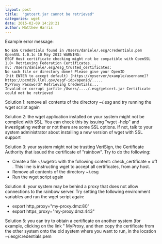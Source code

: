 ```yaml
---
layout: post
title:  "getcert.jar cannot be retrieved"
categories: wget
date: 2015-02-09 14:28:21
author: Matthew Harris
---
```


Example error message:

    No ESG Credentials found in /Users/daniele/.esg/credentials.pem
    OpenSSL 1.0.1c 10 May 2012 WARNING: 
    ESGF Host certificate checking might not be compatible with OpenSSL 1.0+ Retrieving Federation Certificates...
    mv: /Users/daniele/.esg/esg_trusted_certificates: 
    No such file or directory done! Please give your OpenID 
    (hit ENTER to accept default) [https://myserver/example/username]? https://pcmdi9.llnl.gov/esgf-idp/openid/..... 
    MyProxy Password? Retrieving Credentials...
    Invalid or corrupt jarfile /Users/..../.esg/getcert.jar Certificate could not be retrieved

Solution 1: remove all contents of the directory ~/.esg and try running the wget script again

Solution 2: the wget application installed on your system might not be compiled with SSL. You can check this by issuing "wget -help" and investigating wether or not there are some SSL options. If not, talk to your system administrator about installing a new version of wget with SSL support

Solution 3: your system might not be trusting VeriSign, the Certificate Authority that issued the certificate of "rainbow". Try to do the following:
* Create a file ~/.wgetrc with the following content: check_certificate = off . This line is instructing wget to accept all certificates, from any host.
* Remove all contents of the directory ~/.esg
* Run the wget script again

Solution 4: your system may be behind a proxy that does not allow connections to the rainbow server. Try setting the following environment variables and run the wget script again:
* export http_proxy="my-proxy.dmz:80"
* export https_proxy="my-proxy.dmz:443"

Solution 5: you can try to obtain a certificate on another system (for example, clicking on the link " MyProxy, and then copy the certificate from the other system onto the old system where you want to run, in the location ~/.esg/credentials.pem
